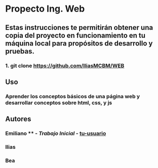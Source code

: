 # Propecto Ing. Web

## Estas instrucciones te permitirán obtener una copia del proyecto en funcionamiento en tu máquina local para propósitos de desarrollo y pruebas.
### 1. git clone https://github.com/IliasMCBM/WEB

## Uso

### Aprender los conceptos básicos de una página web y desarrollar conceptos sobre html, css, y js

## Autores

### Emiliano ** - *Trabajo Inicial* - [tu-usuario](https://github.com/tu-usuario)
### Ilias
### Bea


